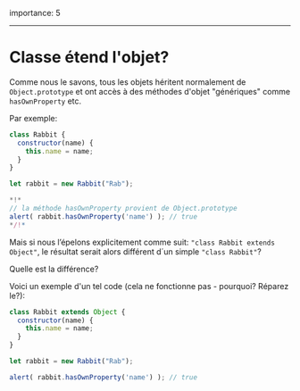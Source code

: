 importance: 5

---

# Classe étend l'objet?

Comme nous le savons, tous les objets héritent normalement de `Object.prototype` et ont accès à des méthodes d'objet "génériques" comme `hasOwnProperty` etc.

Par exemple:

```js run
class Rabbit {
  constructor(name) {
    this.name = name;
  }
}

let rabbit = new Rabbit("Rab");

*!*
// la méthode hasOwnProperty provient de Object.prototype
alert( rabbit.hasOwnProperty('name') ); // true
*/!*
```

Mais si nous l’épelons explicitement comme suit: `"class Rabbit extends Object"`, le résultat serait alors différent d´un simple `"class Rabbit"`?

Quelle est la différence?

Voici un exemple d'un tel code (cela ne fonctionne pas - pourquoi? Réparez le?):

```js
class Rabbit extends Object {
  constructor(name) {
    this.name = name;
  }
}

let rabbit = new Rabbit("Rab");

alert( rabbit.hasOwnProperty('name') ); // true
```
